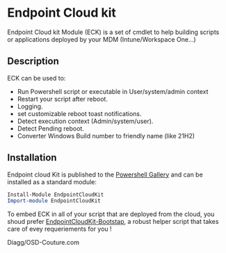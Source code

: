 # Endpoint Cloud kit

Endpoint Cloud kit Module (ECK) is a set of cmdlet to help building scripts or applications deployed by your MDM (Intune/Workspace One...)

## Description 

ECK can be used to:
- Run Powershell script or executable in User/system/admin context
- Restart your script after reboot.
- Logging.
- set customizable reboot toast notifications.
- Detect execution context (Admin/system/user).
- Detect Pending reboot.
- Converter Windows Build number to friendly name (like 21H2)

## Installation
Endpoint cloud Kit is published to the [Powershell Gallery](https://www.powershellgallery.com/packages/EndpointCloudkit) and can be installed as a standard module:
```powershell
Install-Module EndpointCloudKit 
Import-module EndpointCloudKit
```
To embed ECK in all of your script that are deployed from the cloud, you shoud prefer [EndpointCloudKit-Bootstap](https://github.com/Diagg/EndPoint-CloudKit-Bootstrap), a robust helper script that takes care of evey requeriements for you !

Diagg/OSD-Couture.com
